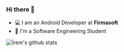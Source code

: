 ### Hi there 👋

- 💻 I am an Android Developer at **Firmasoft**
- 📒 I'm a Software Engineering Student

![İrem's github stats](https://github-readme-stats.vercel.app/api?username=iremcelikbilek&show_icons=true&line_height=30&theme=dark)
